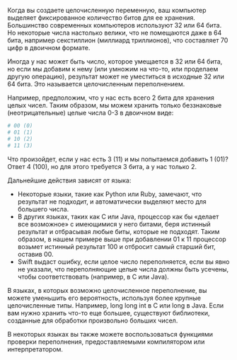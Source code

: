 Когда вы создаете целочисленную переменную, ваш компьютер выделяет фиксированное количество битов для ее хранения. 
Большинство современных компьютеров используют 32 или 64 бита. Но некоторые числа настолько велики, 
что не помещаются даже в 64 бита, например секстиллион (миллиард триллионов), что составляет 70 цифр в двоичном формате.

Иногда у нас может быть число, которое умещается в 32 или 64 бита, но если мы добавим к нему 
(или умножим на что-то, или проделаем другую операцию), результат может не уместиться в исходные 32 или 64 бита. 
Это называется целочисленным переполнением.

Например, предположим, что у нас есть всего 2 бита для хранения целых чисел. 
Таким образом, мы можем хранить только беззнаковые (неотрицательные) целые числа 0-3 в двоичном виде:

```python
# 00 (0)
# 01 (1)
# 10 (2)
# 11 (3)

```

Что произойдет, если у нас есть 3 (11) и мы попытаемся добавить 1 (01)? Ответ 4 (100), 
но для этого требуется 3 бита, а у нас только 2.

Дальнейшие действия зависят от языка:
* Некоторые языки, такие как Python или Ruby, замечают, что результат не подходит, и автоматически выделяют место для большего числа.
* В других языках, таких как C или Java, процессор как бы «делает все возможное» с имеющимися у него битами, 
беря истинный результат и отбрасывая любые биты, которые не подходят. Таким образом, 
в нашем примере выше при добавлении 01 к 11 процессор возьмет истинный результат 100 и отбросит самый старший бит, оставив 00.
* Swift выдаст ошибку, если целое число переполняется, если вы явно не указали, что переполняющие целые числа должны быть усечены, 
чтобы соответствовать (например, в C или Java).

В языках, в которых возможно целочисленное переполнение, вы можете уменьшить его вероятность, 
используя более крупные целочисленные типы. Например, long long int в C или long в Java. 
Если вам нужно хранить что-то еще большее, существуют библиотеки, созданные для обработки произвольно больших чисел.

В некоторых языках вы также можете воспользоваться функциями проверки переполнения, 
предоставляемыми компилятором или интерпретатором.
